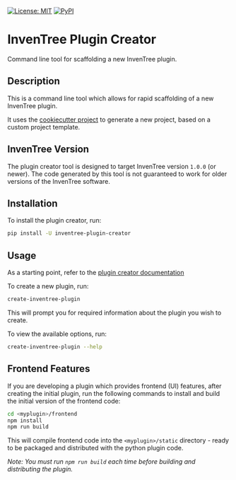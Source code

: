 [![License: MIT](https://img.shields.io/badge/License-MIT-yellow.svg)](https://opensource.org/licenses/MIT)
[![PyPI](https://img.shields.io/pypi/v/inventree-plugin-creator)](https://pypi.org/project/inventree-plugin-creator/)

# InvenTree Plugin Creator

Command line tool for scaffolding a new InvenTree plugin.

## Description

This is a command line tool which allows for rapid scaffolding of a new InvenTree plugin.

It uses the [cookiecutter project](https://cookiecutter.readthedocs.io/en/stable/) to generate a new project, based on a custom project template.

## InvenTree Version

The plugin creator tool is designed to target InvenTree version `1.0.0` (or newer). The code generated by this tool is not guaranteed to work for older versions of the InvenTree software. 

## Installation

To install the plugin creator, run:

```bash
pip install -U inventree-plugin-creator
```

## Usage

As a starting point, refer to the [plugin creator documentation](https://docs.inventree.org/en/latest/plugins/creator/)

To create a new plugin, run:

```bash
create-inventree-plugin
```

This will prompt you for required information about the plugin you wish to create.

To view the available options, run:

```bash
create-inventree-plugin --help
```

## Frontend Features

If you are developing a plugin which provides frontend (UI) features, after creating the initial plugin, run the following commands to install and build the initial version of the frontend code:

```bash
cd <myplugin>/frontend
npm install
npm run build
```

This will compile frontend code into the `<myplugin>/static` directory - ready to be packaged and distributed with the python plugin code.

*Note: You must run `npm run build` each time before building and distributing the plugin.*

